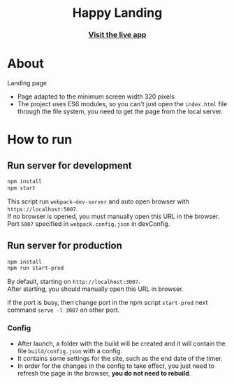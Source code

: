 <h1 align="center">Happy Landing</h1>
<h3 align="center">
    <a href="https://slice312.github.io/happy-landing/">Visit the live app</a>
</h3>

# About
Landing page
+ Page adapted to the minimum screen width 320 pixels
+ The project uses ES6 modules, so you can't just open the `index.html` file through the file system, you need to get the page from the local server.


# How to run
## Run server for development
```sh
npm install
npm start
```
This script run `webpack-dev-server` and auto open browser with `https://localhost:5007`.  
If no browser is opened, you must manually open this URL in the browser.  
Port `5007` specified in `webpack.config.json` in devConfig.



## Run server for production
```sh
npm install
npm run start-prod  
```
By default, starting on `http://localhost:3007`.  
After starting, you should manually open this URL in browser.

if the port is busy, then change port in the npm script `start-prod` next command `serve -l 3007` on other port.

### Config
+ After launch, a folder with the build will be created and it will contain the file `build/config.json` with a config.
+ It contains some settings for the site, such as the end date of the timer.
+ In order for the changes in the config to take effect, you just need to refresh the page in the browser, **you do not need to rebuild**.

